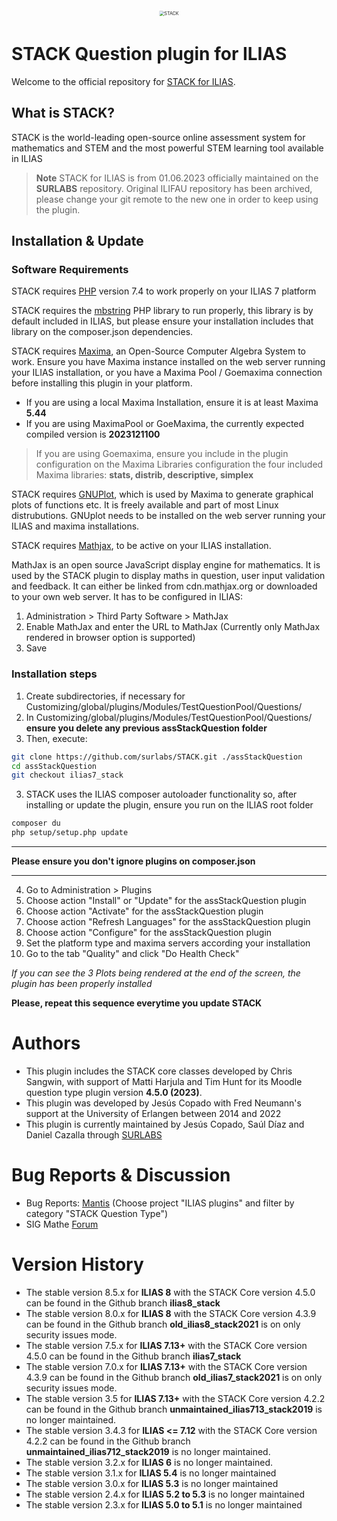 <div alt style="text-align: center; transform: scale(.5);">
	<picture>
		<source media="(prefers-color-scheme: dark)" srcset="https://raw.githubusercontent.com/surlabs/STACK/ilias7_stack2021/templates/assets/stack-collage.png" />
		<img alt="STACK" src="https://raw.githubusercontent.com/surlabs/STACK/ilias7_stack2021/templates/assets/stack-collage.png" />
	</picture>
</div>

# STACK Question plugin for ILIAS

Welcome to the official repository for [STACK for ILIAS](https://stackforilias.com).

## What is STACK?

STACK is the world-leading open-source online assessment system for mathematics and STEM and the most powerful STEM learning tool available in ILIAS

> **Note** STACK for ILIAS is from 01.06.2023 officially maintained on the **SURLABS** repository. Original ILIFAU repository has been archived, please change your git remote to the new one in order to keep using the plugin.

## Installation & Update

### Software Requirements
STACK requires [PHP](https://php.net) version 7.4 to work properly on your ILIAS 7 platform

STACK requires the [mbstring](https://www.php.net/manual/en/book.mbstring.php) PHP library to run properly, this library is by default included in ILIAS, but please ensure your installation includes that library on the composer.json dependencies.

STACK requires [Maxima](https://maxima.sourceforge.io/), an Open-Source Computer Algebra System to work. Ensure you have Maxima instance installed on the web server running your ILIAS installation, or you have a Maxima Pool / Goemaxima connection before installing this plugin in your platform.
* If you are using a local Maxima Installation, ensure it is at least Maxima **5.44**
* If you are using MaximaPool or GoeMaxima, the currently expected compiled version is **2023121100**
> If you are using Goemaxima, ensure you include in the plugin configuration on the Maxima Libraries configuration the four included Maxima libraries: **stats, distrib, descriptive, simplex**

STACK requires [GNUPlot](https://www.gnuplot.info), which is used by Maxima to generate graphical plots of functions etc. It is freely available
and part of most Linux distrubutions. GNUplot needs to be installed on the web server
running your ILIAS and maxima installations.

STACK requires [Mathjax](https://www.mathjax.org), to be active on your ILIAS installation.

MathJax is an open source JavaScript display engine for mathematics. It is used by the STACK plugin
to display maths in question, user input validation and feedback. It can either be linked from
cdn.mathjax.org or downloaded to your own web server. It has to be configured in ILIAS:

1. Administration > Third Party Software > MathJax
2. Enable MathJax and enter the URL to MathJax (Currently only MathJax rendered in browser option is supported)
3. Save

### Installation steps
1. Create subdirectories, if necessary for Customizing/global/plugins/Modules/TestQuestionPool/Questions/
2. In Customizing/global/plugins/Modules/TestQuestionPool/Questions/ **ensure you delete any previous assStackQuestion folder**
3. Then, execute:
```bash
git clone https://github.com/surlabs/STACK.git ./assStackQuestion
cd assStackQuestion
git checkout ilias7_stack
```
3. STACK uses the ILIAS composer autoloader functionality so, after installing or update the plugin, ensure you run on the ILIAS root folder
```bash
composer du
php setup/setup.php update
```
***
**Please ensure you don't ignore plugins on composer.json**
***
4. Go to Administration > Plugins
5. Choose action "Install" or "Update" for the assStackQuestion plugin
6. Choose action "Activate" for the assStackQuestion plugin
7. Choose action "Refresh Languages" for the assStackQuestion plugin
8. Choose action "Configure" for the assStackQuestion plugin
9. Set the platform type and maxima servers according your installation
10. Go to the tab "Quality" and click "Do Health Check"

*If you can see the 3 Plots being rendered at the end of the screen, the plugin has been properly installed*

**Please, repeat this sequence everytime you update STACK**

# Authors
* This plugin includes the STACK core classes developed by Chris Sangwin, with support of Matti Harjula and Tim Hunt for its Moodle question type plugin version **4.5.0 (2023)**.
* This plugin was developed by Jesús Copado with Fred Neumann's support at the University of Erlangen between 2014 and 2022
* This plugin is currently maintained by Jesús Copado, Saúl Díaz and Daniel Cazalla through [SURLABS](https://surlabs.es)

# Bug Reports & Discussion
- Bug Reports: [Mantis](https://www.ilias.de/mantis) (Choose project "ILIAS plugins" and filter by category "STACK Question Type")
- SIG Mathe [Forum](https://docu.ilias.de/goto_docu_frm_7004.html)

# Version History
* The stable version 8.5.x for **ILIAS 8** with the STACK Core version 4.5.0 can be found in the Github branch **ilias8_stack**
* The stable version 8.0.x for **ILIAS 8** with the STACK Core version 4.3.9 can be found in the Github branch **old_ilias8_stack2021** is on only security issues mode.
* The stable version 7.5.x for **ILIAS 7.13+** with the STACK Core version 4.5.0 can be found in the Github branch **ilias7_stack**
* The stable version 7.0.x for **ILIAS 7.13+** with the STACK Core version 4.3.9 can be found in the Github branch **old_ilias7_stack2021** is on only security issues mode.
* The stable version 3.5 for **ILIAS 7.13+** with the STACK Core version 4.2.2 can be found in the Github branch **unmaintained_ilias713_stack2019** is no longer maintained.
* The stable version 3.4.3 for **ILIAS <= 7.12** with the STACK Core version 4.2.2 can be found in the Github branch **unmaintained_ilias712_stack2019** is no longer maintained.
* The stable version 3.2.x for **ILIAS 6** is no longer maintained.
* The stable version 3.1.x for **ILIAS 5.4** is no longer maintained
* The stable version 3.0.x for **ILIAS 5.3** is no longer maintained
* The stable version 2.4.x for **ILIAS 5.2 to 5.3** is no longer maintained
* The stable version 2.3.x for **ILIAS 5.0 to 5.1** is no longer maintained

